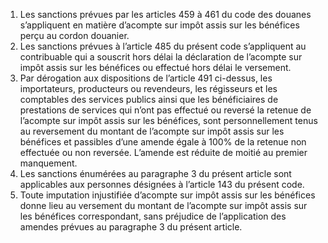 1) Les sanctions prévues par les articles 459 à 461 du code des douanes s’appliquent en matière d’acompte sur impôt assis sur les bénéfices perçu au cordon douanier.
2) Les sanctions prévues à l’article 485 du présent code s’appliquent au contribuable
qui a souscrit hors délai la déclaration de l’acompte sur impôt assis sur les bénéfices ou effectué hors délai le versement.
3) Par  dérogation  aux  dispositions  de  l’article  491  ci-dessus,  les  importateurs,
producteurs ou revendeurs, les régisseurs et les comptables des services publics ainsi que les bénéficiaires de prestations de services qui n’ont pas effectué ou reversé la retenue de l’acompte sur impôt assis sur les bénéfices, sont personnellement tenus au reversement du montant de l’acompte sur impôt assis sur les bénéfices et passibles d’une amende égale à 100% de la retenue non effectuée ou non reversée. L’amende est réduite de moitié au premier manquement.
4) Les sanctions énumérées au paragraphe 3 du présent article sont applicables aux
personnes désignées à l’article 143 du présent code.
5) Toute imputation injustifiée d’acompte sur impôt assis sur les bénéfices donne lieu
au versement du montant de l’acompte sur impôt assis sur les bénéfices correspondant, sans préjudice de l’application des amendes prévues au paragraphe 3 du présent article.